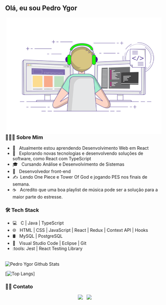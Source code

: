 <h2> Olá, eu sou Pedro Ygor</h2>
<img align="right" alt="GIF" src="./imgs/logo.gif" width="500"/>

<h3> 👨🏻‍💻 Sobre Mim </h3>

- 🔭 &nbsp; Atualmente estou aprendendo Desenvolvimento Web em React
- 🤔 &nbsp; Explorando novas tecnologias e desenvolvendo soluções de software, como React com TypeScript
- 🎓 &nbsp; Cursando Análise e Desenvolvimento de Sistemas
- 💼 &nbsp; Desenvolvedor front-end
- ✍️ &nbsp;Lendo One Piece e Tower Of God e jogando PES nos finais de semana.
- ☕ &nbsp; Acredito que uma boa playlist de música pode ser a solução para a maior parte do estresse.

<h3>🛠 Tech Stack</h3>

- 💻 &nbsp; C | Java | TypeScript 
- 🌐 &nbsp; HTML | CSS | JavaScript | React | Redux | Context API | Hooks
- 🛢 &nbsp; MySQL | PostgreSQL
- 🔧 &nbsp; Visual Studio Code | Eclipse | Git
- :tools: Jest | React Testing Library

<br>

<img align="center" src="https://github-readme-stats.vercel.app/api?username=pedroygor&include_all_commits=true&count_private=true&show_icons=true&line_height=20&title_color=7A7ADB&icon_color=2234AE&text_color=D3D3D3&bg_color=0,000000,130F40" alt="Pedro Ygor Github Stats">

</br>

[![Top Langs](https://github-readme-stats.vercel.app/api/top-langs/?username=pedroygor&layout=compact&text_color=daf7dc&bg_color=151515)]


<h3> 🤝🏻 Contato</h3>

<p align="center">
&nbsp; <a href="https://www.linkedin.com/in/pedro-ygor/" target="_blank" rel="noopener noreferrer"><img src="https://img.icons8.com/plasticine/100/000000/linkedin.png" width="50" /></a>
&nbsp; <a href="mailto:pedroygorlo888@gmail.com" target="_blank" rel="noopener noreferrer"><img src="https://img.icons8.com/plasticine/100/000000/gmail.png"  width="50" /></a>
</p>